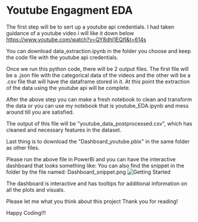 # Youtube Engagment EDA
The first step will be to sert up a youtube api credentials. I had taken guidance of a youtube video i will like it down below
https://www.youtube.com/watch?v=QY8dhl1EQfI&t=614s

You can download data_extraction.ipynb in the folder you choose and keep the code file with the youtube api credentials.

Once we run this python code, there will be 2 output files. The first file will be a .json file with the categorical data of the videos and the other will be a .csv file that will have the dataframe stored in it. At this point the extraction of the data using the youtube api will be complete.

After the above step you can make a fresh notebook to clean and transform the data or you can use my notebook that is youtube_EDA.ipynb and mess around till you are satisfied.

The output of this file will be "youtube_data_postprocessed.csv", which has cleaned and necessary features in the dataset.

Last thing is to download the "Dashboard_youtube.pbix" in the same folder as other files.

Please run the above file in PowerBi and you can have the interactive dashboard that looks something like:
You can also find the snippet in the folder by the file named: Dashboard_snippet.png
![Getting Started](./Youtube\Dashboard_snippet.png)

The dashboard is interactive and has tooltips for additional information on all the plots and visuals.

Please let me what you think about this project
Thank you for reading!

Happy Coding!!!
